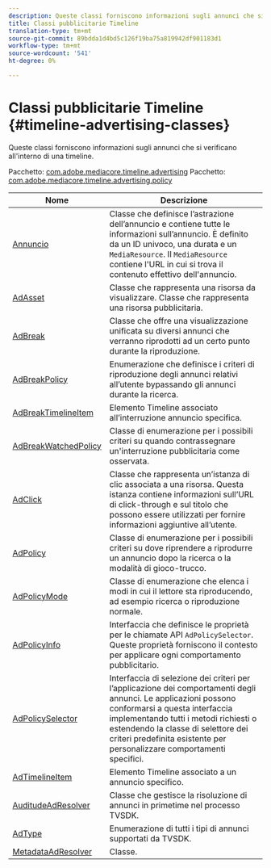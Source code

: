```yaml
---
description: Queste classi forniscono informazioni sugli annunci che si verificano all'interno di una timeline.
title: Classi pubblicitarie Timeline
translation-type: tm+mt
source-git-commit: 89bdda1d4bd5c126f19ba75a819942df901183d1
workflow-type: tm+mt
source-wordcount: '541'
ht-degree: 0%

---
```



# Classi pubblicitarie Timeline {#timeline-advertising-classes}

Queste classi forniscono informazioni sugli annunci che si verificano all&#39;interno di una timeline.

Pacchetto: [com.adobe.mediacore.timeline.advertising](https://help.adobe.com/en_US/primetime/api/psdk/asdoc-dhls_1.4/com/adobe/mediacore/timeline/advertising/package-detail.html)
Pacchetto: [com.adobe.mediacore.timeline.advertising.policy](https://help.adobe.com/en_US/primetime/api/psdk/asdoc-dhls_1.4/com/adobe/mediacore/timeline/advertising/policy/package-detail.html)

| Nome | Descrizione |
|---|---|
| [Annuncio](https://help.adobe.com/en_US/primetime/api/psdk/asdoc-dhls_1.4/com/adobe/mediacore/timeline/advertising/Ad.html) | Classe che definisce l’astrazione dell’annuncio e contiene tutte le informazioni sull’annuncio. È definito da un ID univoco, una durata e un `MediaResource`. Il `MediaResource` contiene l&#39;URL in cui si trova il contenuto effettivo dell&#39;annuncio. |
| [AdAsset](https://help.adobe.com/en_US/primetime/api/psdk/asdoc-dhls_1.4/com/adobe/mediacore/timeline/advertising/AdAsset.html) | Classe che rappresenta una risorsa da visualizzare. Classe che rappresenta una risorsa pubblicitaria. |
| [AdBreak](https://help.adobe.com/en_US/primetime/api/psdk/asdoc-dhls_1.4/com/adobe/mediacore/timeline/advertising/AdBreak.html) | Classe che offre una visualizzazione unificata su diversi annunci che verranno riprodotti ad un certo punto durante la riproduzione. |
| [AdBreakPolicy](https://help.adobe.com/en_US/primetime/api/psdk/asdoc-dhls_1.4/com/adobe/mediacore/timeline/advertising/policy/AdBreakPolicy.html) | Enumerazione che definisce i criteri di riproduzione degli annunci relativi all’utente bypassando gli annunci durante la ricerca. |
| [AdBreakTimelineItem](https://help.adobe.com/en_US/primetime/api/psdk/asdoc-dhls_1.4/com/adobe/mediacore/timeline/advertising/AdBreakTimelineItem.html) | Elemento Timeline associato all’interruzione annuncio specifica. |
| [AdBreakWatchedPolicy](https://help.adobe.com/en_US/primetime/api/psdk/asdoc-dhls_1.4/com/adobe/mediacore/timeline/advertising/policy/AdBreakWatchedPolicy.html) | Classe di enumerazione per i possibili criteri su quando contrassegnare un&#39;interruzione pubblicitaria come osservata. |
| [AdClick](https://help.adobe.com/en_US/primetime/api/psdk/asdoc-dhls_1.4/com/adobe/mediacore/timeline/advertising/AdClick.html) | Classe che rappresenta un’istanza di clic associata a una risorsa. Questa istanza contiene informazioni sull’URL di click-through e sul titolo che possono essere utilizzati per fornire informazioni aggiuntive all’utente. |
| [AdPolicy](https://help.adobe.com/en_US/primetime/api/psdk/asdoc-dhls_1.4/com/adobe/mediacore/timeline/advertising/policy/AdPolicy.html) | Classe di enumerazione per i possibili criteri su dove riprendere a riprodurre un annuncio dopo la ricerca o la modalità di gioco-trucco. |
| [AdPolicyMode](https://help.adobe.com/en_US/primetime/api/psdk/asdoc-dhls_1.4/com/adobe/mediacore/timeline/advertising/policy/AdPolicyMode.html) | Classe di enumerazione che elenca i modi in cui il lettore sta riproducendo, ad esempio ricerca o riproduzione normale. |
| [AdPolicyInfo](https://help.adobe.com/en_US/primetime/api/psdk/asdoc-dhls_1.4/com/adobe/mediacore/timeline/advertising/policy/AdPolicySelector.html) | Interfaccia che definisce le proprietà per le chiamate API `AdPolicySelector`. Queste proprietà forniscono il contesto per applicare ogni comportamento pubblicitario. |
| [AdPolicySelector](https://help.adobe.com/en_US/primetime/api/psdk/asdoc-dhls_1.4/com/adobe/mediacore/timeline/advertising/policy/AdPolicySelector.html) | Interfaccia di selezione dei criteri per l’applicazione dei comportamenti degli annunci. Le applicazioni possono conformarsi a questa interfaccia implementando tutti i metodi richiesti o estendendo la classe di selettore dei criteri predefinita esistente per personalizzare comportamenti specifici. |
| [AdTimelineItem](https://help.adobe.com/en_US/primetime/api/psdk/asdoc-dhls_1.4/com/adobe/mediacore/timeline/advertising/AdTimelineItem.html) | Elemento Timeline associato a un annuncio specifico. |
| [AuditudeAdResolver](https://help.adobe.com/en_US/primetime/api/psdk/asdoc-dhls_1.4/com/adobe/mediacore/timeline/advertising/AuditudeAdResolver.html) | Classe che gestisce la risoluzione di annunci in primetime nel processo TVSDK. |
| [AdType](https://help.adobe.com/en_US/primetime/api/psdk/asdoc-dhls_1.4/com/adobe/mediacore/timeline/advertising/AdType.html) | Enumerazione di tutti i tipi di annunci supportati da TVSDK. |
| [MetadataAdResolver](https://help.adobe.com/en_US/primetime/api/psdk/asdoc-dhls_1.4/com/adobe/mediacore/timeline/advertising/MetadataAdResolver.html) | Classe. |


